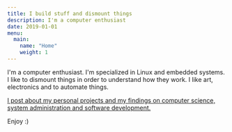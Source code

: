 ```yaml
---
title: I build stuff and dismount things
description: I'm a computer enthusiast
date: 2019-01-01
menu:
  main:
    name: "Home"
    weight: 1
---
```


I'm a computer enthusiast. I'm specialized in Linux and embedded systems. I like to dismount things in order to understand how they work.
I like art, electronics and to automate things. 

[I post about my personal projects and my findings on computer science, system administration and software development.](/posts/)

Enjoy :)
